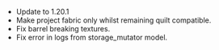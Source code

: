 - Update to 1.20.1
- Make project fabric only whilst remaining quilt compatible.
- Fix barrel breaking textures.
- Fix error in logs from storage_mutator model.
